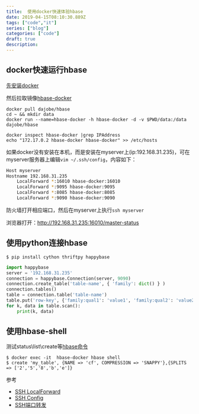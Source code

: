 ```yaml
---
title:  使用docker快速体验hbase
date: 2019-04-15T08:10:30.889Z
tags: ["code","it"]
series: ["blog"]
categories: ["code"]
draft: true
description:
---
```


docker快速运行hbase
----------
[先安装docker](https://github.com/smile365/blog/blob/master/docker.md)  

然后拉取镜像[hbase-docker](https://github.com/dajobe/hbase-docker)
```shell
docker pull dajobe/hbase
cd ~ && mkdir data
docker run --name=hbase-docker -h hbase-docker -d -v $PWD/data:/data dajobe/hbase

docker inspect hbase-docker |grep IPAddress
echo "172.17.0.2 hbase-docker hbase-docker" >> /etc/hosts

```

如果docker没有安装在本机，而是安装在myserver上(ip:192.168.31.235)，可在myserver服务器上编辑`vim ~/.ssh/config`，内容如下：  
```bash
Host myserver
Hostname 192.168.31.235
    LocalForward *:16010 hbase-docker:16010
    LocalForward *:9095 hbase-docker:9095
    LocalForward *:8085 hbase-docker:8085
    LocalForward *:9090 hbase-docker:9090
```

防火墙打开相应端口，然后在myserver上执行`ssh myserver`

浏览器打开：http://192.168.31.235:16010/master-status


使用python连接hbase
----------

    $ pip install cython thriftpy happybase
    
```python
import happybase
server = '192.168.31.235'
connection = happybase.Connection(server, 9090)
connection.create_table('table-name', { 'family': dict() } )
connection.tables()
table = connection.table('table-name')
table.put('row-key', {'family:qual1': 'value1', 'family:qual2': 'value2'})
for k, data in table.scan():
	print(k, data)

```

使用hbase-shell
----------
测试status\list\create等[hbase命令](https://www.tutorialspoint.com/hbase/hbase_shell.htm)  

    $ docker exec -it  hbase-docker hbase shell
    $ create 'my_table', {NAME => 'cf', COMPRESSION => 'SNAPPY'},{SPLITS => ['2','5','8','b','e']}

参考  
- [SSH LocalForward](http://www.ruanyifeng.com/blog/2011/12/ssh_port_forwarding.html)
- [SSH Config](https://deepzz.com/post/how-to-setup-ssh-config.html)
- [SSH端口转发](https://www.cnblogs.com/520yang/articles/5405323.html)
